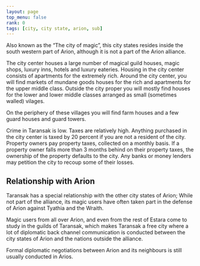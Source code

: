 ```yaml
---
layout: page
top_menu: false
rank: 0
tags: [city, city state, arion, sub]
---
```


Also known as the “The city of magic”, this city states resides inside the south western part
of Arion, although it is not a part of the Arion alliance.

The city center houses a large number of magical guild houses, magic shops, luxury inns, hotels
and luxury eateries. Housing in the city center consists of apartments for the extremely rich.
Around the city center, you will find markets of mundane goods houses for the rich and apartments
for the upper middle class.
Outside the city proper you will mostly find houses for the lower and lower middle classes
arranged as small (sometimes walled) vilages.

On the periphery of these villages you will find farm houses and a few guard houses and guard towers.

Crime in Taransak is low. Taxes are relatively high. Anything purchased in the city center is taxed
by 20 percent if you are not a resident of the city. Property owners pay property taxes, collected
on a monthly basis. If a property owner falls more than 3 months behind on their property taxes,
the ownership of the property defaults to the city. Any banks or money lenders may petition the city
to recoup some of their losses.

## Relationship with Arion

Taransak has a special relationship with the other city states of Arion; While not part of the alliance,
its magic users have often taken part in the defense of Arion against Tyathia and the Wraith.

Magic users from all over Arion, and even from the rest of Estara come to study in the guilds of
Taransak, which makes Taransak a free city where a lot of diplomatic back channel communication
is conducted between the city states of Arion and the nations outside the alliance.

Formal diplomatic negotiations between Arion and its neighbours is still usually conducted in Arios.

